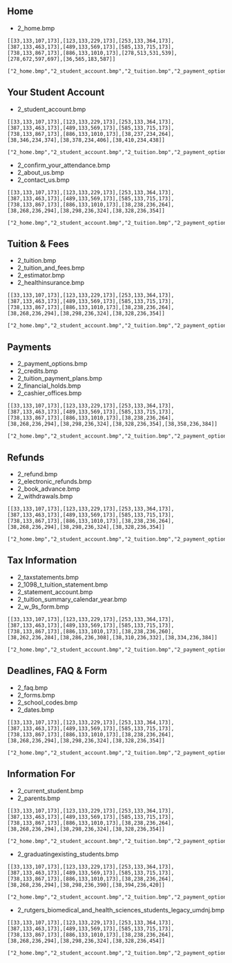 ## Home

* 2_home.bmp

```
[[33,133,107,173],[123,133,229,173],[253,133,364,173],[387,133,463,173],[489,133,569,173],[585,133,715,173],[738,133,867,173],[886,133,1010,173],[278,513,531,539],[278,672,597,697],[36,565,183,587]]

["2_home.bmp","2_student_account.bmp","2_tuition.bmp","2_payment_options.bmp","2_refund.bmp","2_1098_t_tuition_statement.bmp","2_faq.bmp","2_current_student.bmp","2_home.bmp","2_tuition.bmp","2_cashier_offices.bmp"]
```

## Your Student Account

* 2_student_account.bmp

```
[[33,133,107,173],[123,133,229,173],[253,133,364,173],[387,133,463,173],[489,133,569,173],[585,133,715,173],[738,133,867,173],[886,133,1010,173],[38,237,234,264],[38,346,234,374],[38,378,234,406],[38,410,234,438]]

["2_home.bmp","2_student_account.bmp","2_tuition.bmp","2_payment_options.bmp","2_refund.bmp","2_1098_t_tuition_statement.bmp","2_faq.bmp","2_current_student.bmp","2_student_account.bmp","2_confirm_your_attendance.bmp","2_about_us.bmp","2_contact_us.bmp"]
```

* 2_confirm_your_attendance.bmp
* 2_about_us.bmp
* 2_contact_us.bmp

```
[[33,133,107,173],[123,133,229,173],[253,133,364,173],[387,133,463,173],[489,133,569,173],[585,133,715,173],[738,133,867,173],[886,133,1010,173],[38,238,236,264],[38,268,236,294],[38,298,236,324],[38,328,236,354]]

["2_home.bmp","2_student_account.bmp","2_tuition.bmp","2_payment_options.bmp","2_refund.bmp","2_1098_t_tuition_statement.bmp","2_faq.bmp","2_current_student.bmp","2_student_account.bmp","2_confirm_your_attendance.bmp","2_about_us.bmp","2_contact_us.bmp"]
```

## Tuition & Fees

* 2_tuition.bmp
* 2_tuition_and_fees.bmp
* 2_estimator.bmp
* 2_healthinsurance.bmp

```
[[33,133,107,173],[123,133,229,173],[253,133,364,173],[387,133,463,173],[489,133,569,173],[585,133,715,173],[738,133,867,173],[886,133,1010,173],[38,238,236,264],[38,268,236,294],[38,298,236,324],[38,328,236,354]]

["2_home.bmp","2_student_account.bmp","2_tuition.bmp","2_payment_options.bmp","2_refund.bmp","2_1098_t_tuition_statement.bmp","2_faq.bmp","2_current_student.bmp","2_tuition.bmp","2_tuition_and_fees.bmp","2_estimator.bmp","2_healthinsurance.bmp"]
```

## Payments

* 2_payment_options.bmp
* 2_credits.bmp
* 2_tuition_payment_plans.bmp
* 2_financial_holds.bmp
* 2_cashier_offices.bmp

```
[[33,133,107,173],[123,133,229,173],[253,133,364,173],[387,133,463,173],[489,133,569,173],[585,133,715,173],[738,133,867,173],[886,133,1010,173],[38,238,236,264],[38,268,236,294],[38,298,236,324],[38,328,236,354],[38,358,236,384]]

["2_home.bmp","2_student_account.bmp","2_tuition.bmp","2_payment_options.bmp","2_refund.bmp","2_1098_t_tuition_statement.bmp","2_faq.bmp","2_current_student.bmp","2_payment_options.bmp","2_credits.bmp","2_tuition_payment_plans.bmp","2_financial_holds.bmp","2_cashier_offices.bmp"]
```

## Refunds

* 2_refund.bmp
* 2_electronic_refunds.bmp
* 2_book_advance.bmp
* 2_withdrawals.bmp

```
[[33,133,107,173],[123,133,229,173],[253,133,364,173],[387,133,463,173],[489,133,569,173],[585,133,715,173],[738,133,867,173],[886,133,1010,173],[38,238,236,264],[38,268,236,294],[38,298,236,324],[38,328,236,354]]

["2_home.bmp","2_student_account.bmp","2_tuition.bmp","2_payment_options.bmp","2_refund.bmp","2_1098_t_tuition_statement.bmp","2_faq.bmp","2_current_student.bmp","2_refund.bmp","2_electronic_refunds.bmp","2_book_advance.bmp","2_withdrawals.bmp"]
```

## Tax Information

* 2_taxstatements.bmp
* 2_1098_t_tuition_statement.bmp
* 2_statement_account.bmp
* 2_tuition_summary_calendar_year.bmp
* 2_w_9s_form.bmp

```
[[33,133,107,173],[123,133,229,173],[253,133,364,173],[387,133,463,173],[489,133,569,173],[585,133,715,173],[738,133,867,173],[886,133,1010,173],[38,238,236,260],[38,262,236,284],[38,286,236,308],[38,310,236,332],[38,334,236,384]]

["2_home.bmp","2_student_account.bmp","2_tuition.bmp","2_payment_options.bmp","2_refund.bmp","2_1098_t_tuition_statement.bmp","2_faq.bmp","2_current_student.bmp","2_taxstatements.bmp","2_1098_t_tuition_statement.bmp","2_statement_account.bmp","2_tuition_summary_calendar_year.bmp","2_w_9s_form.bmp"]
```

## Deadlines, FAQ & Form

* 2_faq.bmp
* 2_forms.bmp
* 2_school_codes.bmp
* 2_dates.bmp

```
[[33,133,107,173],[123,133,229,173],[253,133,364,173],[387,133,463,173],[489,133,569,173],[585,133,715,173],[738,133,867,173],[886,133,1010,173],[38,238,236,264],[38,268,236,294],[38,298,236,324],[38,328,236,354]]

["2_home.bmp","2_student_account.bmp","2_tuition.bmp","2_payment_options.bmp","2_refund.bmp","2_1098_t_tuition_statement.bmp","2_faq.bmp","2_current_student.bmp","2_faq.bmp","2_forms.bmp","2_school_codes.bmp","2_dates.bmp"]
```

## Information For

* 2_current_student.bmp
* 2_parents.bmp

```
[[33,133,107,173],[123,133,229,173],[253,133,364,173],[387,133,463,173],[489,133,569,173],[585,133,715,173],[738,133,867,173],[886,133,1010,173],[38,238,236,264],[38,268,236,294],[38,298,236,324],[38,328,236,354]]

["2_home.bmp","2_student_account.bmp","2_tuition.bmp","2_payment_options.bmp","2_refund.bmp","2_1098_t_tuition_statement.bmp","2_faq.bmp","2_current_student.bmp","2_current_student.bmp","2_parents.bmp","2_graduatingexisting_students.bmp","2_rutgers_biomedical_and_health_sciences_students_legacy_umdnj.bmp"]
```

* 2_graduatingexisting_students.bmp

```
[[33,133,107,173],[123,133,229,173],[253,133,364,173],[387,133,463,173],[489,133,569,173],[585,133,715,173],[738,133,867,173],[886,133,1010,173],[38,238,236,264],[38,268,236,294],[38,298,236,390],[38,394,236,420]]

["2_home.bmp","2_student_account.bmp","2_tuition.bmp","2_payment_options.bmp","2_refund.bmp","2_1098_t_tuition_statement.bmp","2_faq.bmp","2_current_student.bmp","2_current_student.bmp","2_parents.bmp","2_graduatingexisting_students.bmp","2_rutgers_biomedical_and_health_sciences_students_legacy_umdnj.bmp"]
```

* 2_rutgers_biomedical_and_health_sciences_students_legacy_umdnj.bmp

```
[[33,133,107,173],[123,133,229,173],[253,133,364,173],[387,133,463,173],[489,133,569,173],[585,133,715,173],[738,133,867,173],[886,133,1010,173],[38,238,236,264],[38,268,236,294],[38,298,236,324],[38,328,236,454]]

["2_home.bmp","2_student_account.bmp","2_tuition.bmp","2_payment_options.bmp","2_refund.bmp","2_1098_t_tuition_statement.bmp","2_faq.bmp","2_current_student.bmp","2_current_student.bmp","2_parents.bmp","2_graduatingexisting_students.bmp","2_rutgers_biomedical_and_health_sciences_students_legacy_umdnj.bmp"]
```
